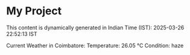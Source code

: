 # My Project

This content is dynamically generated in Indian Time (IST): 2025-03-26 22:52:13 IST


Current Weather in Coimbatore:
Temperature: 26.05 °C
Condition: haze

